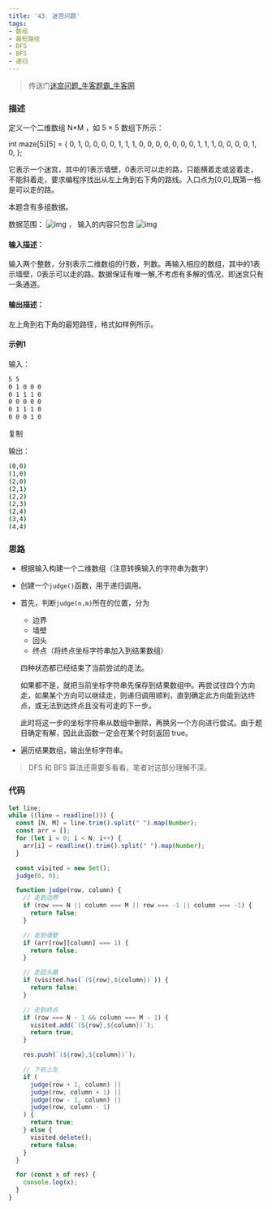 ```yaml
---
title: '43. 迷宫问题'
tags:
- 数组
- 最短路径
- DFS
- BFS
- 递归
---
```


> 传送门[迷宫问题_牛客题霸_牛客网](https://www.nowcoder.com/practice/cf24906056f4488c9ddb132f317e03bc?tpId=37&tags=&title=&difficulty=0&judgeStatus=0&rp=1)

### 描述

定义一个二维数组 N*M ，如 5 × 5 数组下所示：


int maze[5][5] = {
0, 1, 0, 0, 0,
0, 1, 1, 1, 0,
0, 0, 0, 0, 0,
0, 1, 1, 1, 0,
0, 0, 0, 1, 0,
};


它表示一个迷宫，其中的1表示墙壁，0表示可以走的路，只能横着走或竖着走，不能斜着走，要求编程序找出从左上角到右下角的路线。入口点为[0,0],既第一格是可以走的路。

本题含有多组数据。

数据范围： ![img](https://www.nowcoder.com/equation?tex=2%20%5Cle%20n%2Cm%20%5Cle%2010%20%5C) ， 输入的内容只包含 ![img](https://www.nowcoder.com/equation?tex=0%20%5Cle%20val%20%5Cle%201%20%5C)

#### 输入描述：

输入两个整数，分别表示二维数组的行数，列数。再输入相应的数组，其中的1表示墙壁，0表示可以走的路。数据保证有唯一解,不考虑有多解的情况，即迷宫只有一条通道。

#### 输出描述：

左上角到右下角的最短路径，格式如样例所示。

#### 示例1

输入：

```bash
5 5
0 1 0 0 0
0 1 1 1 0
0 0 0 0 0
0 1 1 1 0
0 0 0 1 0
```

复制

输出：

```bash
(0,0)
(1,0)
(2,0)
(2,1)
(2,2)
(2,3)
(2,4)
(3,4)
(4,4)
```



### 思路
- 根据输入构建一个二维数组（注意转换输入的字符串为数字）

- 创建一个`judge()`函数，用于递归调用。

- 首先，判断`judge(n,m)`所在的位置，分为

  - 边界
  - 墙壁
  - 回头
  - 终点（将终点坐标字符串加入到结果数组）

  四种状态都已经结束了当前尝试的走法。

  如果都不是，就把当前坐标字符串先保存到结果数组中。再尝试往四个方向走，如果某个方向可以继续走，则递归调用顺利，直到确定此方向能到达终点，或无法到达终点且没有可走的下一步。

  此时将这一步的坐标字符串从数组中删除，再换另一个方向进行尝试。由于题目确定有解，因此此函数一定会在某个时刻返回 true。

- 遍历结果数组，输出坐标字符串。



> DFS 和 BFS 算法还需要多看看，笔者对这部分理解不深。



### 代码

```js
let line;
while ((line = readline())) {
  const [N, M] = line.trim().split(" ").map(Number);
  const arr = [];
  for (let i = 0; i < N; i++) {
    arr[i] = readline().trim().split(" ").map(Number);
  }

  const visited = new Set();
  judge(0, 0);

  function judge(row, column) {
    // 走到边界
    if (row === N || column === M || row === -1 || column === -1) {
      return false;
    }

    // 走到墙壁
    if (arr[row][column] === 1) {
      return false;
    }

    // 走回头路
    if (visited.has(`(${row},${column})`)) {
      return false;
    }

    // 走到终点
    if (row === N - 1 && column === M - 1) {
      visited.add(`(${row},${column})`);
      return true;
    }

    res.push(`(${row},${column})`);

    // 下右上左
    if (
      judge(row + 1, column) ||
      judge(row, column + 1) ||
      judge(row - 1, column) ||
      judge(row, column - 1)
    ) {
      return true;
    } else {
      visited.delete();
      return false;
    }
  }

  for (const x of res) {
    console.log(x);
  }
}
```

